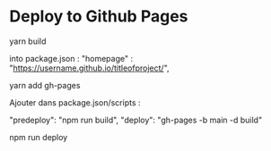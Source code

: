 # Deploy to Github Pages

yarn build

into package.json : "homepage" : "https://username.github.io/titleofproject/",

yarn add gh-pages 

Ajouter dans package.json/scripts : 

"predeploy": "npm run build",
"deploy": "gh-pages -b main -d build"

npm run deploy


